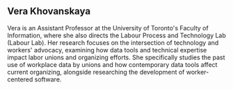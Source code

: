 ## Vera Khovanskaya

Vera is an Assistant Professor at the University of Toronto's Faculty of Information, where she also directs the Labour Process and Technology Lab (Labour Lab). Her research focuses on the intersection of technology and workers' advocacy, examining how data tools and technical expertise impact labor unions and organizing efforts. She specifically studies the past use of workplace data by unions and how contemporary data tools affect current organizing, alongside researching the development of worker-centered software.